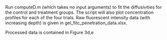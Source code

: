 Run computeD.m (which takes no input arguments) to fit the diffusivities for the control and treatment groups. The script will also plot concentration profiles for each of the four trials. Raw fluorescent intensity data (with increasing depth) is given in gel_fitc_penetration_data.xlsx. 

Processed data is contained in Figure 3d,e
